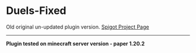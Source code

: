 <h1>Duels-Fixed</h1> 

Old original un-updated plugin version. <a href="https://www.spigotmc.org/resources/duels.20171/">Spigot Project Page</a>

---

**Plugin tested on minecraft server version - paper 1.20.2**
